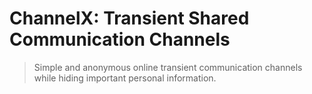 # ChannelX: Transient Shared Communication Channels
> Simple and anonymous online transient communication channels
> while hiding important personal information.
